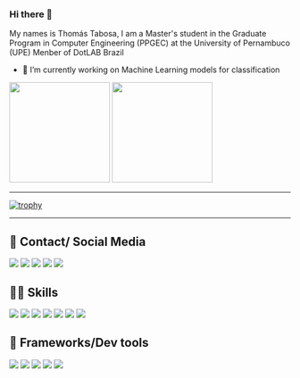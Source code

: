 ### Hi there 👋
My names is Thomás Tabosa, I am a Master's student in the Graduate Program in Computer Engineering (PPGEC) at the University of Pernambuco (UPE)
Menber of DotLAB Brazil 

- 🔭 I’m currently working on Machine Learning models for classification

<div>
  <img height="180em" src="https://github-readme-stats.vercel.app/api?username=thomas210&show_icons=true&theme=dark&include_all_commits=true&count_private=true"/>
  <img height="180em" src="https://github-readme-stats.vercel.app/api/top-langs/?username=thomas210&layout=compact&langs_count=7&theme=dark"/>
  <!--<img height="180em" src="https://github-readme-streak-stats.herokuapp.com/?user=thomas210&layout=compact&langs_count=7&theme=dark"/>-->
</div>
  
---
  
[![trophy](https://github-profile-trophy.vercel.app/?username=thomas210&theme=darkhub)](https://github.com/thomas210/github-profile-trophy)
  
---
  
  ## 📱 Contact/ Social Media

  <div> 
    <a href="https://instagram.com/thomastabosa" target="_blank"><img src="https://img.shields.io/badge/-Instagram-%23E4405F?style=for-the-badge&logo=instagram&logoColor=white" target="_blank"></a>
    <a href = "mailto:thomastabosa10@gmail.com"><img src="https://img.shields.io/badge/Gmail-D14836?style=for-the-badge&logo=gmail&logoColor=white" target="_blank"></a>
    <a href="https://www.linkedin.com/in/thomás-tabosa-837b93168/" target="_blank"><img src="https://img.shields.io/badge/-LinkedIn-%230077B5?style=for-the-badge&logo=linkedin&logoColor=white" target="_blank"></a>
    <a href = "https://www.kaggle.com/thomstabosa"><img src="https://img.shields.io/badge/Kaggle-20BEFF?style=for-the-badge&logo=Kaggle&logoColor=white" target="_blank"></a>
    <a href="https://www.researchgate.net/profile/Thomas-Oliveira-2" target="_blank"><img src="https://img.shields.io/badge/Research_Gate-00CCBB.svg?&style=for-the-badge&logo=ResearchGate&logoColor=white"target="_blank"></a>


  </div>
  
  ## 👩‍💻 Skills
  
  <div>
    <img src="https://img.shields.io/badge/Python-3776AB?style=for-the-badge&logo=python&logoColor=white" target="_blank">
    <img src="https://img.shields.io/badge/scikit_learn-F7931E?style=for-the-badge&logo=scikit-learn&logoColor=white" target="_blank">
    <img src="https://img.shields.io/badge/Numpy-777BB4?style=for-the-badge&logo=numpy&logoColor=white" target="_blank">
    <img src="https://img.shields.io/badge/Pandas-2C2D72?style=for-the-badge&logo=pandas&logoColor=white" target="_blank">
    <img src="https://img.shields.io/badge/Streamlit-FF4B4B?style=for-the-badge&logo=Streamlit&logoColor=white" target="_blank">
    <img src="https://img.shields.io/badge/LaTeX-47A141?style=for-the-badge&logo=LaTeX&logoColor=white" target="_blank">
    <img src="https://img.shields.io/badge/TensorFlow-FF6F00?style=for-the-badge&logo=tensorflow&logoColor=white" target="_blank">
  </div>
  
  ## 🚀 Frameworks/Dev tools
  <div>
    <img src="https://img.shields.io/badge/Jupyter-F37626.svg?&style=for-the-badge&logo=Jupyter&logoColor=white" target="_blank">
    <img src="https://img.shields.io/badge/conda-342B029.svg?&style=for-the-badge&logo=anaconda&logoColor=white" target="_blank">
    <img src="https://img.shields.io/badge/Visual_Studio_Code-0078D4?style=for-the-badge&logo=visual%20studio%20code&logoColor=white" target="_blank">
    <img src="https://img.shields.io/badge/Colab-F9AB00?style=for-the-badge&logo=googlecolab&color=525252" target="_blank">
    <img src="https://img.shields.io/badge/Notepad++-90E59A.svg?style=for-the-badge&logo=notepad%2B%2B&logoColor=black" target="_blank">
  </div>

  
  

 
<!--
**thomas210/thomas210** is a ✨ _special_ ✨ repository because its `README.md` (this file) appears on your GitHub profile.

Here are some ideas to get you started:

- 🔭 I’m currently working on ...
- 🌱 I’m currently learning ...
- 👯 I’m looking to collaborate on ...
- 🤔 I’m looking for help with ...
- 💬 Ask me about ...
- 📫 How to reach me: ...
- 😄 Pronouns: ...
- ⚡ Fun fact: ...
  <img align="center" height="30" width="40" src="https://raw.githubusercontent.com/devicons/devicon/master/icons/php/php-plain.svg">
  <img align="center" height="30" width="40" src="https://raw.githubusercontent.com/devicons/devicon/master/icons/yii/yii-original.svg">
  <img align="center" height="30" width="40" src="https://raw.githubusercontent.com/devicons/devicon/master/icons/laravel/laravel-plain.svg">
-->

